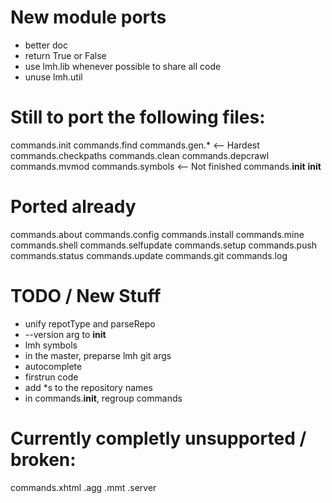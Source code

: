 # New module ports

* better doc
* return True or False
* use lmh.lib whenever possible to share all code
* unuse lmh.util

# Still to port the following files:

commands.init
commands.find
commands.gen.* <-- Hardest
commands.checkpaths
commands.clean
commands.depcrawl
commands.mvmod
commands.symbols <-- Not finished
commands.__init__
__init__

# Ported already
commands.about
commands.config
commands.install
commands.mine
commands.shell
commands.selfupdate
commands.setup
commands.push
commands.status
commands.update
commands.git
commands.log

# TODO / New Stuff

* unify repotType and parseRepo
* --version arg to __init__
* lmh symbols
* in the master, preparse lmh git args
* autocomplete
* firstrun code
* add *s to the repository names
* in commands.__init__, regroup commands

# Currently completly unsupported / broken: 

commands.xhtml
.agg
.mmt
.server
